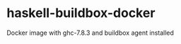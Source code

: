 haskell-buildbox-docker
=======================

Docker image with ghc-7.8.3 and buildbox agent installed

